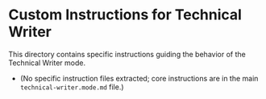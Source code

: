 # Custom Instructions for Technical Writer

This directory contains specific instructions guiding the behavior of the Technical Writer mode.

*   (No specific instruction files extracted; core instructions are in the main `technical-writer.mode.md` file.)